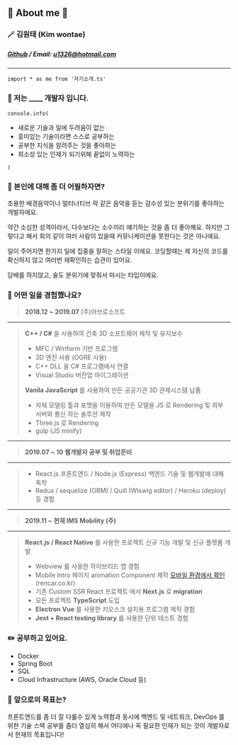 ## **💎 About me 💎**

### **🪄 김원태 (Kim wontae)**
##### [Github](https://github.com/kwt1326) / Email: u1326@hotmail.com
***
`import * as me from '자기소개.ts'`
### **💖 저는 ____ 개발자 입니다.**
`console.info(`

* 새로운 기술과 일에 두려움이 없는
* 흥미있는 기술이라면 스스로 공부하는
* 공부한 지식을 알려주는 것을 좋아하는
* 희소성 있는 인재가 되기위해 끝없이 노력하는

`)`

### **🙂 본인에 대해 좀 더 어필하자면?**

조용한 배경음악이나 얼터너티브 락 같은 음악을 듣는 감수성 있는 분위기를 좋아하는 개발자에요.

약간 소심한 성격이라서, 다수보다는 소수끼리 얘기하는 것을 좀 더 좋아해요. 하지만 그렇다고 해서 회의 같이 여러 사람이 있을때 커뮤니케이션을 못한다는 것은 아니에요.

일이 주어지면 한가지 일에 집중을 잘하는 스타일 이에요. 코딩할때는 제 자신의 코드를 확신하지 않고 여러번 재확인하는 습관이 있어요.

담배를 하지않고, 술도 분위기에 맞춰서 마시는 타입이에요.


### **🤔 어떤 일을 경험했나요?**

> **2018.12 ~ 2019.07** (주)아브로소프트
> 
***
> **C++ / C#** 을 사용하여 건축 3D 소프트웨어 제작 및 유지보수
> * MFC / Winform 기반 프로그램
> * 3D 엔진 사용 (OGRE 사용)
> * C++ DLL 을 C# 프로그램에서 연결
> * Visual Studio 버전업 마이그레이션
> 
> **Vanila JavaScript** 를 사용하여 만든 공공기관 3D 관제시스템 납품
> * 자체 모델링 툴과 포맷을 이용하여 만든 모델을 JS 로 Rendering 및 외부 서버와 통신 하는 솔루션 제작
> * Three.js 로 Rendering
> * gulp (JS minify)
***
> **2019.07 ~ 10 웹개발자 공부 및 취업준비**
***
> * React.js 프론트엔드 / Node.js (Express) 백엔드 기술 및 웹개발에 대해 독학
> * Redux / sequelize (ORM) / Quill (Wiswig editor) / Heroku (deploy) 등 경험
***
> **2019.11 ~ 현재 IMS Mobility (주)**
***
> **React.js / React Native** 를 사용한 프로젝트 신규 기능 개발 및 신규 플랫폼 개발
> * Webview 를 사용한 하이브리드 앱 경험
> * Mobile Intro 페이지 animation Component 제작 [모바일 환경에서 확인](https://rencar.co.kr/) (rencar.co.kr)
> * 기존 Custom SSR React 프로젝트 에서 **Next.js** 로 **migration**
> * 모든 프로젝트 **TypeScript** 도입
> * **Electron Vue** 를 사용한 키오스크 설치용 프로그램 제작 경험
> * **Jest + React testing library** 를 사용한 단위 테스트 경험

### **✏️ 공부하고 있어요.**

* Docker
* Spring Boot
* SQL
* Cloud Infrastructure (AWS, Oracle Cloud 등)

### **🌋 앞으로의 목표는?**

프론트엔드를 좀 더 잘 다룰수 있게 노력함과 동시에 백엔드 및 네트워크, DevOps 를 위한 기술 스택 공부를 좀더 열심히 해서 어디에나 꼭 필요한 인재가 되는 것이 개발자로서 현재의 목표입니다!